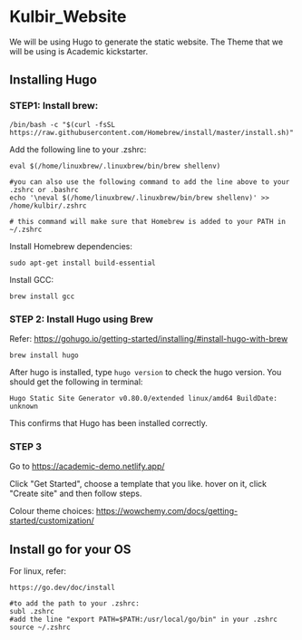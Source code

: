 # Kulbir_Website

We will be using Hugo to generate the static website. The Theme that we will be using is Academic kickstarter.

## Installing Hugo

### STEP1: Install brew:
```
/bin/bash -c "$(curl -fsSL https://raw.githubusercontent.com/Homebrew/install/master/install.sh)"
```

Add the following line to your .zshrc:
```
eval $(/home/linuxbrew/.linuxbrew/bin/brew shellenv)

#you can also use the following command to add the line above to your .zshrc or .bashrc
echo '\neval $(/home/linuxbrew/.linuxbrew/bin/brew shellenv)' >> /home/kulbir/.zshrc

# this command will make sure that Homebrew is added to your PATH in ~/.zshrc 
```
Install Homebrew dependencies:
```
sudo apt-get install build-essential
```
Install GCC:
```
brew install gcc
```

### STEP 2: Install Hugo using Brew
Refer: https://gohugo.io/getting-started/installing/#install-hugo-with-brew 
```
brew install hugo
```
After hugo is installed, type ```hugo version``` to check the hugo version.
You should get the following in terminal:
```
Hugo Static Site Generator v0.80.0/extended linux/amd64 BuildDate: unknown
```
This confirms that Hugo has been installed correctly.

### STEP 3

Go to https://academic-demo.netlify.app/ 

Click "Get Started", choose a template that you like. hover on it, click "Create site" and then follow steps.


Colour theme choices: https://wowchemy.com/docs/getting-started/customization/ 

## Install go for your OS
For linux, refer:
```
https://go.dev/doc/install

#to add the path to your .zshrc:
subl .zshrc
#add the line "export PATH=$PATH:/usr/local/go/bin" in your .zshrc
source ~/.zshrc
```










